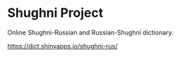 # Shughni Project
Online Shughni-Russian and Russian-Shughni dictionary.

https://dict.shinyapps.io/shughni-rus/
